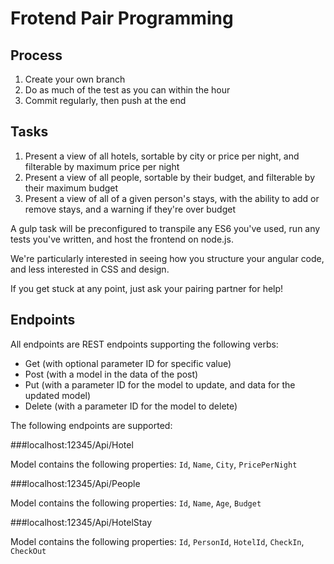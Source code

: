 # Frotend Pair Programming

## Process

1. Create your own branch
2. Do as much of the test as you can within the hour
3. Commit regularly, then push at the end

## Tasks

1. Present a view of all hotels, sortable by city or price per night, and filterable by maximum price per night
2. Present a view of all people, sortable by their budget, and filterable by their maximum budget
3. Present a view of all of a given person's stays, with the ability to add or remove stays, and a warning if they're over budget

A gulp task will be preconfigured to transpile any ES6 you've used, run any tests you've written, and host the frontend on node.js.

We're particularly interested in seeing how you structure your angular code, and less interested in CSS and design. 

If you get stuck at any point, just ask your pairing partner for help!

## Endpoints

All endpoints are REST endpoints supporting the following verbs:

* Get (with optional parameter ID for specific value)
* Post (with a model in the data of the post)
* Put (with a parameter ID for the model to update, and data for the updated model)
* Delete (with a parameter ID for the model to delete)

The following endpoints are supported:

###localhost:12345/Api/Hotel

Model contains the following properties: `Id`, `Name`, `City`, `PricePerNight`

###localhost:12345/Api/People

Model contains the following properties: `Id`, `Name`, `Age`, `Budget`

###localhost:12345/Api/HotelStay

Model contains the following properties: `Id`, `PersonId`, `HotelId`, `CheckIn`, `CheckOut`